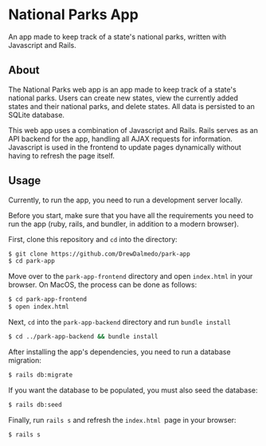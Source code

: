 # National Parks App
An app made to keep track of a state's national parks, written with Javascript and Rails.

## About
The National Parks web app is an app made to keep track of a state's national parks. Users can create new states, view the currently added states and their national parks, and delete states. All data is persisted to an SQLite database.

This web app uses a combination of Javascript and Rails. Rails serves as an API backend for the app, handling all AJAX requests for information. Javascript is used in the frontend to update pages dynamically without having to refresh the page itself.

## Usage
Currently, to run the app, you need to run a development server locally.

Before you start, make sure that you have all the requirements you need to run the app (ruby, rails, and bundler, in addition to a modern browser).

First, clone this repository and `cd` into the directory:
```sh
$ git clone https://github.com/DrewDalmedo/park-app
$ cd park-app
```

Move over to the `park-app-frontend` directory and open `index.html` in your browser. On MacOS, the process can be done as follows:
```sh
$ cd park-app-frontend
$ open index.html
```

Next, `cd` into the `park-app-backend` directory and run `bundle install`
```sh
$ cd ../park-app-backend && bundle install
```

After installing the app's dependencies, you need to run a database migration:
```sh
$ rails db:migrate
```

If you want the database to be populated, you must also seed the database:
```sh
$ rails db:seed
```

Finally, run `rails s` and refresh the `index.html `page in your browser:
```sh
$ rails s
```